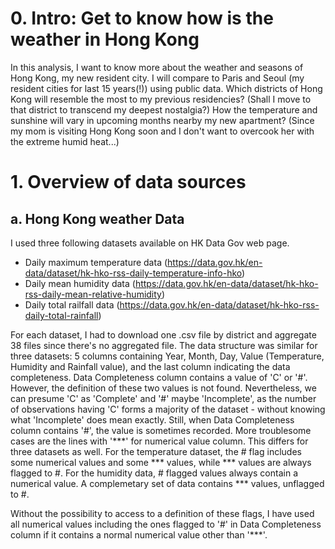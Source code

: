 # 0. Intro: Get to know how is the weather in Hong Kong

In this analysis, I want to know more about the weather and seasons of Hong Kong, my new resident city. I will compare to Paris and Seoul (my resident cities for last 15 years(!)) using public data. Which districts of Hong Kong will resemble the most to my previous residencies? (Shall I move to that district to transcend my deepest nostalgia?) How the temperature and sunshine will vary in upcoming months nearby my new apartment? (Since my mom is visiting Hong Kong soon and I don't want to overcook her with the extreme humid heat...)

# 1. Overview of data sources
## a. Hong Kong weather Data
I used three following datasets available on HK Data Gov web page. 
- Daily maximum temperature data (https://data.gov.hk/en-data/dataset/hk-hko-rss-daily-temperature-info-hko)
- Daily mean humidity data (https://data.gov.hk/en-data/dataset/hk-hko-rss-daily-mean-relative-humidity)
- Daily total railfall data (https://data.gov.hk/en-data/dataset/hk-hko-rss-daily-total-rainfall)

For each dataset, I had to download one .csv file by district and aggregate 38 files since there's no aggregated file. The data structure was similar for three datasets: 5 columns containing Year, Month, Day, Value (Temperature, Humidity and Rainfall value), and the last column indicating the data completeness. Data Completeness column contains a value of 'C' or '#'. However, the definition of these two values is not found. Nevertheless, we can presume 'C' as 'Complete' and '#' maybe 'Incomplete', as the number of observations having 'C' forms a majority of the dataset - without knowing what 'Incomplete' does mean exactly. Still, when Data Completeness column contains '#', the value is sometimes recorded. More troublesome cases are the lines with '\*\*\*' for numerical value column. This differs for three datasets as well. For the temperature dataset, the # flag includes some numerical values and some \*\*\* values, while \*\*\* values are always flagged to #. For the humidity data, # flagged values always contain a numerical value. A complemetary set of data contains \*\*\* values, unflagged to #. 

Without the possibility to access to a definition of these flags, I have used all numerical values including the ones flagged to '#' in Data Completeness column if it contains a normal numerical value other than '\*\*\*'. 



